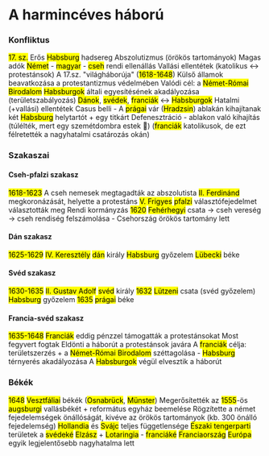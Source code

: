 # A harmincéves  háború
### Konfliktus
<mark class="hltr-orange">17. sz.</mark> Erős <mark class="hltr-cyan">Habsburg</mark> hadsereg
Abszolutizmus (örökös tartományok)
Magas adók
<mark class="hltr-green">Német</mark> - <mark class="hltr-green">magyar</mark> - <mark class="hltr-green">cseh</mark> rendi ellenállás
Vallási ellentétek (katolikus ↔ protestánsok)
A 17.sz. "világháborúja" (<mark class="hltr-orange">1618-1648</mark>)
Külső államok beavatkozása a protestantizmus védelmében
Valódi cél: a <mark class="hltr-green">Német-Római Birodalom</mark> <mark class="hltr-cyan">Habsburgok</mark> általi egyesítésének akadályozása (területszabályozás)
<mark class="hltr-green">Dánok</mark>, <mark class="hltr-green">svédek</mark>, <mark class="hltr-green">franciák</mark> ↔ <mark class="hltr-cyan">Habsburgok</mark>
Hatalmi (+vallási) ellentétek
Casus belli - A <mark class="hltr-green">prágai</mark> vár (<mark class="hltr-green">Hradzsin</mark>) ablakán kihajítanak két <mark class="hltr-cyan">Habsburg</mark> helytartót + egy titkárt
Defenesztráció - ablakon való kihajítás
(túlélték, mert egy szemétdombra estek 🙂)
(<mark class="hltr-green">franciák</mark> katolikusok, de ezt félretették a nagyhatalmi csatározás okán)

### Szakaszai
#### Cseh-pfalzi szakasz
<mark class="hltr-orange">1618-1623</mark>
A cseh nemesek megtagadták az abszolutista <mark class="hltr-cyan">II. Ferdinánd</mark> megkoronázását, helyette a protestáns <mark class="hltr-cyan">V. Frigyes</mark>  <mark class="hltr-green">pfalzi</mark> választófejedelmet választották meg
Rendi kormányzás
<mark class="hltr-orange">1620</mark> <mark class="hltr-green">Fehérhegyi</mark> csata → cseh vereség → cseh rendiség felszámolása - Csehország örökös tartomány lett
#### Dán szakasz
<mark class="hltr-orange">1625-1629</mark>
<mark class="hltr-cyan">IV. Keresztély</mark> <mark class="hltr-green">dán</mark> király
<mark class="hltr-cyan">Habsburg</mark> győzelem
<mark class="hltr-green">Lübecki</mark> béke
#### Svéd szakasz
<mark class="hltr-orange">1630-1635</mark>
<mark class="hltr-cyan">II. Gustav Adolf</mark> <mark class="hltr-green">svéd</mark> király
<mark class="hltr-orange">1632</mark> <mark class="hltr-green">Lützeni</mark> csata (svéd győzelem)
<mark class="hltr-cyan">Habsburg</mark> győzelem
<mark class="hltr-orange">1635</mark> <mark class="hltr-green">prágai</mark> béke
#### Francia-svéd szakasz
<mark class="hltr-orange">1635-1648</mark>
<mark class="hltr-green">Franciák</mark> eddig pénzzel támogatták a protestánsokat
Most fegyvert fogtak
Eldönti a háborút a protestánsok javára
A <mark class="hltr-green">franciák</mark> célja: területszerzés + a <mark class="hltr-green">Német-Római Birodalom</mark> széttagolása - <mark class="hltr-cyan">Habsburg</mark> térnyerés akadályozása
A <mark class="hltr-cyan">Habsburgok</mark> végül elvesztik a háborút
### Békék
<mark class="hltr-orange">1648</mark> <mark class="hltr-green">Vesztfáliai</mark> békék (<mark class="hltr-green">Osnabrück</mark>, <mark class="hltr-green">Münster</mark>)
Megerősítették az <mark class="hltr-orange">1555</mark>-ös <mark class="hltr-green">augsburgi</mark> vallásbékét + református egyház beemelése
Rögzítette a német fejedelemségek önállóságát, kivéve az örökös tartományok (kb. 300 önálló fejedelemség)
<mark class="hltr-green">Hollandia</mark> és <mark class="hltr-green">Svájc</mark> teljes függetlensége
<mark class="hltr-green">Északi tengerparti</mark> területek a <mark class="hltr-green">svédeké</mark>
<mark class="hltr-green">Elzász</mark> + <mark class="hltr-green">Lotaringia</mark> - <mark class="hltr-green">franciáké</mark>
<mark class="hltr-green">Franciaország</mark> <mark class="hltr-green">Európa</mark> egyik legjelentősebb nagyhatalma lett